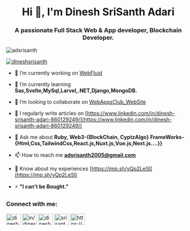 <h1 align="center">Hi 👋, I'm Dinesh SriSanth Adari</h1>
<h3 align="center">A passionate Full Stack Web & App developer, Blockchain Developer.</h3>

<p align="left"> <img src="https://komarev.com/ghpvc/?username=adsrisanth&label=Profile%20views&color=0e75b6&style=flat" alt="adsrisanth" /> </p>

<p align="left"> <a href="https://twitter.com/dineshsrisanth" target="blank"><img src="https://img.shields.io/twitter/follow/dineshsrisanth?logo=twitter&style=for-the-badge" alt="dineshsrisanth" /></a> </p>

- 🔭 I’m currently working on [WebFluid](https://github.com/adsrisanth/WebFluid)

- 🌱 I’m currently learning **Sas,Svelte,MySql,Larvel,.NET,Django,MongoDB.**

- 👯 I’m looking to collaborate on [WebAppsClub_WebSite](https://github.com/adsrisanth/WebAppsClub_Website.git)

- 📝 I regularly write articles on [https://www.linkedin.com/in/dinesh-srisanth-adari-860129249/](https://www.linkedin.com/in/dinesh-srisanth-adari-860129249/)

- 💬 Ask me about **Ruby, Web3-{BlockChain, CyptzAlgo} FrameWorks-{Html,Css,TailwindCss,React.js,Nuxt.js,Vue.js,Next.js....}}**

- 📫 How to reach me **adsrisanth2005@gmail.com**

- 📄 Know about my experiences [https://jmp.sh/yQp2LeSl](https://jmp.sh/yQp2LeSl)

- ⚡ **"I can't be Bought."**

<h3 align="left">Connect with me:</h3>
<p align="left">
<a href="https://twitter.com/dineshsrisanth" target="blank"><img align="center" src="https://raw.githubusercontent.com/rahuldkjain/github-profile-readme-generator/master/src/images/icons/Social/twitter.svg" alt="dineshsrisanth" height="30" width="40" /></a>
<a href="https://linkedin.com/in/in/dinesh-srisanth-adari-860129249" target="blank"><img align="center" src="https://raw.githubusercontent.com/rahuldkjain/github-profile-readme-generator/master/src/images/icons/Social/linked-in-alt.svg" alt="in/dinesh-srisanth-adari-860129249" height="30" width="40" /></a>
<a href="https://fb.com/dinesh.srisanth.5" target="blank"><img align="center" src="https://raw.githubusercontent.com/rahuldkjain/github-profile-readme-generator/master/src/images/icons/Social/facebook.svg" alt="dinesh.srisanth.5" height="30" width="40" /></a>
<a href="https://instagram.com/srisanth_adari" target="blank"><img align="center" src="https://raw.githubusercontent.com/rahuldkjain/github-profile-readme-generator/master/src/images/icons/Social/instagram.svg" alt="srisanth_adari" height="30" width="40" /></a>
<a href="https://discord.gg/https://discord.gg/Cw8dztVFuF" target="blank"><img align="center" src="https://raw.githubusercontent.com/rahuldkjain/github-profile-readme-generator/master/src/images/icons/Social/discord.svg" alt="https://discord.gg/Cw8dztVFuF" height="30" width="40" /></a>
</p>
